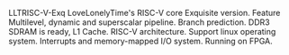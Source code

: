 LLTRISC-V-Exq LoveLonelyTime's RISC-V core Exquisite version.
 Feature Multilevel, dynamic and superscalar pipeline.
Branch prediction.
DDR3 SDRAM is ready, L1 Cache.
RISC-V architecture.
Support linux operating system.
Interrupts and memory-mapped I/O system.
Running on FPGA.
